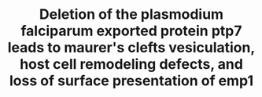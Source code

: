 ---
title: "Deletion of the plasmodium falciparum exported protein ptp7 leads to maurer's clefts vesiculation, host cell remodeling defects, and loss of surface presentation of emp1"

location: "PLoS Pathogens"

authors: "Carmo OMS, Shami GJ, Cox D, Liu B, Blanch AJ, Tiash S, Tilley L, Dixon MWA."

year: "2022"

doi: https://doi.org/10.1371/journal.ppat.1009882

weight: 12

color: "#fff"

draft: false
buttons:
  - btype: Full text
    icon: book # optional: use an icon from icons.yaml
    newTab: true
    url: "https://doi.org/10.1371/journal.ppat.1009882"
  - btype: Data
    icon: data
    newTab: true
    url: "https://doi.org/10.5281/zenodo.5146871"
  - btype: Code
    icon: code
    newTab: true
    url: "https://doi.org/10.5281/zenodo.5147885"
---